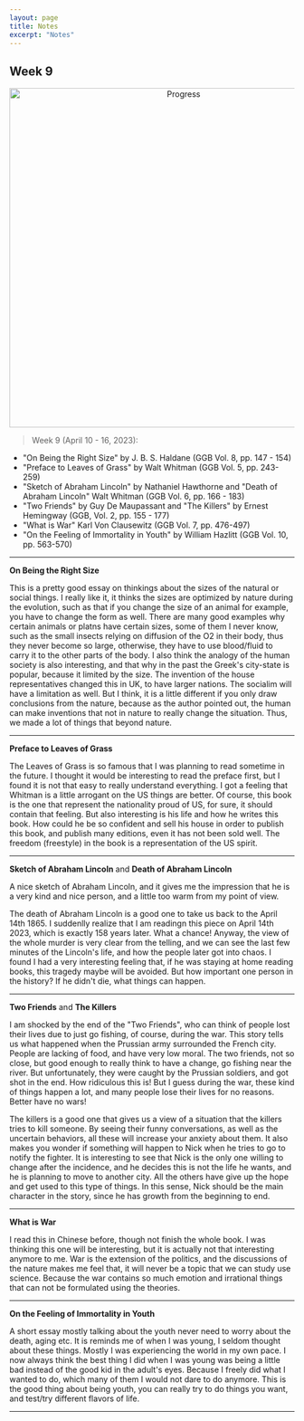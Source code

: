 ```yaml
---
layout: page
title: Notes
excerpt: "Notes"
---
```


## Week 9

<center><img src="https://github.com/qingkaikong/qingkaikong.github.io/raw/main/images/GGB_img/progress_week_9.jpg" alt="Progress" style="width: 600px;"/></center>

> Week 9 (April 10 - 16, 2023): 

* "On Being the Right Size" by J. B. S. Haldane (GGB Vol. 8, pp. 147 - 154)   
* "Preface to Leaves of Grass" by Walt Whitman (GGB  Vol. 5, pp. 243-259)    
* "Sketch of Abraham Lincoln" by Nathaniel Hawthorne and "Death of Abraham Lincoln" Walt Whitman (GGB Vol. 6, pp. 166 - 183)   
* "Two Friends" by Guy De Maupassant and "The Killers" by Ernest Hemingway (GGB, Vol. 2, pp. 155 - 177)
* "What is War" Karl Von Clausewitz (GGB Vol. 7, pp. 476-497)  
* "On the Feeling of Immortality in Youth" by William Hazlitt (GGB Vol. 10, pp. 563-570) 


---

**On Being the Right Size**

This is a pretty good essay on thinkings about the sizes of the natural or social things. I really like it, it thinks the sizes are optimized by nature during the evolution, such as that if you change the size of an animal for example, you have to change the form as well. There are many good examples why certain animals or platns have certain sizes, some of them I never know, such as the small insects relying on diffusion of the O2 in their body, thus they never become so large, otherwise, they have to use blood/fluid to carry it to the other parts of the body. I also think the analogy of the human society is also interesting, and that why in the past the Greek's city-state is popular, because it limited by the size. The invention of the house representatives changed this in UK, to have larger nations. The socialim will have a limitation as well. But I think, it is a little different if you only draw conclusions from the nature, because as the author pointed out, the human can make inventions that not in nature to really change the situation. Thus, we made a lot of things that beyond nature.  


---

**Preface to Leaves of Grass**

The Leaves of Grass is so famous that I was planning to read sometime in the future. I thought it would be interesting to read the preface first, but I found it is not that easy to really understand everything. I got a feeling that Whitman is a little arrogant on the US things are better. Of course, this book is the one that represent the nationality proud of US, for sure, it should contain that feeling. But also interesting is his life and how he writes this book. How could he be so confident and sell his house in order to publish this book, and publish many editions, even it has not been sold well. The freedom (freestyle) in the book is a representation of the US spirit.   


---

**Sketch of Abraham Lincoln** and **Death of Abraham Lincoln**

A nice sketch of Abraham Lincoln, and it gives me the impression that he is a very kind and nice person, and a little too warm from my point of view. 

The death of Abraham Lincoln is a good one to take us back to the April 14th 1865. I suddenlly realize that I am readingn this piece on April 14th 2023, which is exactly 158 years later. What a chance! Anyway, the view of the whole murder is very clear from the telling, and we can see the last few minutes of the Lincoln's life, and how the people later got into chaos. I found I had a very interesting feeling that, if he was staying at home reading books, this tragedy maybe will be avoided. But how important one person in the history? If he didn't die, what things can happen.

---

**Two Friends** and **The Killers**

I am shocked by the end of the "Two Friends", who can think of people lost their lives due to just go fishing, of course, during the war. This story tells us what happened when the Prussian army surrounded the French city. People are lacking of food, and have very low moral. The two friends, not so close, but good enough to really think to have a change, go fishing near the river. But unfortunately, they were caught by the Prussian soldiers, and got shot in the end. How ridiculous this is! But I guess during the war, these kind of things happen a lot, and many people lose their lives for no reasons. Better have no wars!  
 
The killers is a good one that gives us a view of a situation that the killers tries to kill someone. By seeing their funny conversations, as well as the uncertain behaviors, all these will increase your anxiety about them. It also makes you wonder if something will happen to Nick when he tries to go to notify the fighter. It is interesting to see that Nick is the only one willing to change after the incidence, and he decides this is not the life he wants, and he is planning to move to another city. All the others have give up the hope and get used to this type of things. In this sense, Nick should be the main character in the story, since he has growth from the beginning to end. 

---

**What is War**

I read this in Chinese before, though not finish the whole book. I was thinking this one will be interesting, but it is actually not that interesting anymore to me. War is the extension of the politics, and the discussions of the nature makes me feel that, it will never be a topic that we can study use science. Because the war contains so much emotion and irrational things that can not be formulated using the theories. 


---

**On the Feeling of Immortality in Youth**

A short essay mostly talking about the youth never need to worry about the death, aging etc. It is reminds me of when I was young, I seldom thought about these things. Mostly I was experiencing the world in my own pace. I now always think the best thing I did when I was young was being a little bad instead of the good kid in the adult's eyes. Because I freely did what I wanted to do, which many of them I would not dare to do anymore. This is the good thing about being youth, you can really try to do things you want, and test/try different flavors of life. 

---